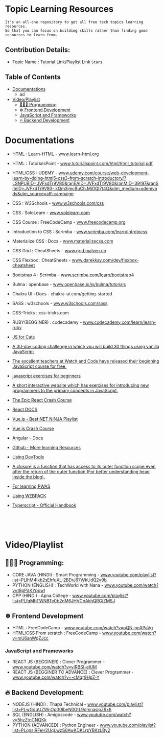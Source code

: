 # Topic Learning Resources
    It's an all-one repository to get all free tech topics learning resources.
    So that you can focus on building skills rather than finding good resources to learn from.
 


## Contribution Details:
- Topic Name : Tutorial Link/Playlist Link `Stars`


## Table of Contents
- [Documentations](#documentations)
    - ad
- [Video/Playlist](#video/playlist)
  - [👩🏻‍💻 Programming](#programming)
  - [❄ Frontend Development](#frontend-development)
  - [JavaScript and Frameworks](#javaScript-and-frameworks)
  - [🔥 Backend Development](#backend-development)


# Documentations
- HTML : Learn-HTML - www.learn-html.org
- HTML : TutorialsPoint - www.tutorialspoint.com/html/html_tutorial.pdf
- HTML/CSS : UDEMY - www.udemy.com/course/web-development-learn-by-doing-html5-css3-from-scratch-introductory/?LSNPUBID=JVFxdTr9V80&ranEAID=JVFxdTr9V80&ranMID=39197&ranSiteID=JVFxdTr9V80-.kQm3jmcBuCh.MiOQl7t4Q&utm_medium=udemyads&utm_source=aff-campaign

- CSS : W3Schools - www.w3schools.com/css
- CSS : SoloLearn - www.sololearn.com
- CSS Course : FreeCodeCamp - www.freecodecamp.org
- Introduction to CSS : Scrimba - www.scrimba.com/learn/introtocss
- Materialize CSS : Docs - www.materializecss.com
- CSS Grid : CheatSheets - www.grid.malven.co
- CSS Flexbox : CheatSheets - www.darekkay.com/dev/flexbox-cheatsheet
- Bootstrap 4 : Scrimba - www.scrimba.com/learn/bootstrap4
- Bulma : openbase - www.openbase.io/js/bulma/tutorials
- Chakra UI : Docs - chakra-ui.com/getting-started
- SASS : w3schools - www.w3schools.com/sass
- CSS-Tricks : css-tricks.com
- RUBY(BEGGINER) : codecademy - www.codecademy.com/learn/learn-ruby




- <a href="http://jsforcats.com/" target="_blank">JS for Cats</a>  
- <a href="https://javascript30.com/" target="_blank">A 30-day coding challenge in which you will build 30 things using vanilla JavaScript</a>  
- <a href="https://watchandcode.com/p/practical-javascript" target="_blank">The excellent teachers at Watch and Code have released their beginning JavaScript course for free. </a>  
- <a href="http://www.asmarterwaytolearn.com/js/index-of-exercises.html" target="_blank"> javascript exercises for beginners</a>  
- <a href="https://www.learn-js.org/" target="_blank">A short interactive website which has exercises for introducing new programmers to the primary concepts in JavaScript.</a>  
- <a href="https://www.youtube.com/watch?v=A71aqufiNtQ" target="_blank">The Epic React Crash Course</a>  
- <a href="https://reactjs.org/docs/hello-world.html" target="_blank">React DOCS</a>  
- <a href="https://www.youtube.com/playlist?list=PL4cUxeGkcC9gQcYgjhBoeQH7wiAyZNrYa" target="_blank">Vue.js - Best NET NINJA Playlist</a>  
- <a href="https://www.youtube.com/watch?v=Wy9q22isx3U" target="_blank">Vue.js Crash Course</a>  
- <a href="https://angular.io/" target="_blank">Angular - Docs </a>  
- <a href="https://github.com/avatsaev/angular-learning-resources" target="_blank">Github - More learning Resources</a>  
- <a href="https://developer.mozilla.org/en-US/docs/Learn/Common_questions/What_are_browser_developer_tools" target="_blank">Using DevTools</a>  
- <a href="https://medium.com/@prashantramnyc/javascript-closures-simplified-d0d23fa06ba4" target="_blank">A closure is a function that has access to its outer function scope even after the return of the outer function (For better understanding head inside the blog).</a>  
- <a href="https://developers.google.com/web/progressive-web-apps/" target="_blank">For learning PWAS</a>  
- <a href="https://webpack.js.org/" target="_blank">Using WEBPACK</a>  
- <a href="https://www.typescriptlang.org/docs/handbook/basic-types.html" target="_blank">Typerscript - Official Handbook</a>

<br/>
<br/>
<br/>

# Video/Playlist

## 👩🏻‍💻 Programming: 
- CORE JAVA (HINDI) : Smart Programming - www.youtube.com/playlist?list=PLlhM4lkb2sEhfuXL-2BDrJ67WkUdQ2v9b
- PYTHON (ENGLISH) : 
TechWorld with Nana - www.youtube.com/watch?v=t8pPdKYpowI
- CPP (HINDI) : Apna College - www.youtube.com/playlist?list=PLfqMhTWNBTe0b2nM6JHVCnAkhQRGiZMSJ

## ❄ Frontend Development
- HTML : FreeCodeCamp - www.youtube.com/watch?v=pQN-pnXPaVg
- HTML/CSS From scratch : FreeCodeCamp - www.youtube.com/watch?v=mU6anWqZJcc

### JavaScript and Frameworks

- REACT JS (BEGGINER) : Clever Programmer - www.youtube.com/watch?v=vIRBSI-elUM
- REACT JS (BEGGINER TO ADVANCE) : Clever Programmer - www.youtube.com/watch?v=-cMqr9HpZ-Y

## 🔥 Backend Development:

- NODEJS (HINDI) : Thapa Technical - www.youtube.com/playlist?list=PLwGdqUZWnOp00IbeN0OtL9dmnasipZ9x8
- SQL (ENGLISH) : Amigoscode - www.youtube.com/watch?v=5hzZtqCNQKk
- PYTHON (ADVANCED) : Python Engineer - www.youtube.com/playlist?list=PLqnslRFeH2UqLwzS0AwKDKLrpYBKzLBy2


